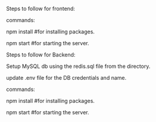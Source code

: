 Steps to follow for frontend:

commands:

  npm install       #for installing packages. 

  npm start         #for starting the server.


Steps to follow for Backend:

Setup MySQL db using the redis.sql file from the directory.

update .env file for the DB credentials and name.

commands:

  npm install         #for installing packages.

  npm start          #for starting the server.

